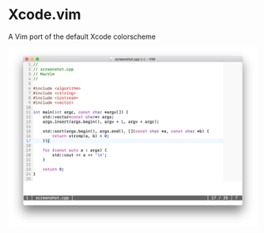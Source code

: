 # Xcode.vim

A Vim port of the default Xcode colorscheme

![Image](https://raw.githubusercontent.com/JaySandhu/xcode-vim/assets/screenshot.png)

